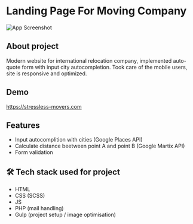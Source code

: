 # Landing Page For Moving Company

![App Screenshot](https://stressless-movers.com/dist/img/readmeimg.png)

## About project

Modern website for international relocation company, implemented auto-quote form with input city autocompletion. Took care of the mobile users, site is responsive and optimized.

## Demo

https://stressless-movers.com

## Features

- Input autocomplition with cities (Google Places API)
- Calculate distance beetween point A and point B (Google Martix API)
- Form validation

## 🛠 Tech stack used for project

- HTML
- CSS (SCSS)
- JS
- PHP (mail handling)
- Gulp (project setup / image optimisation)
